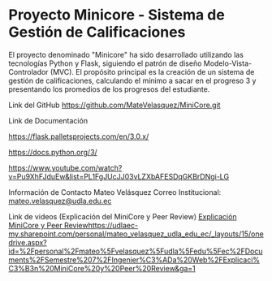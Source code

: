 # Proyecto Minicore - Sistema de Gestión de Calificaciones

El proyecto denominado "Minicore" ha sido desarrollado utilizando las tecnologías Python y Flask, siguiendo el patrón de diseño Modelo-Vista-Controlador (MVC). El propósito principal es la creación de un sistema de gestión de calificaciones, calculando el mínimo a sacar en el progreso 3 y presentando los promedios de los progresos del estudiante.

Link del GitHub
https://github.com/MateVelasquez/MiniCore.git

Link de Documentación

https://flask.palletsprojects.com/en/3.0.x/

https://docs.python.org/3/

https://www.youtube.com/watch?v=Pu9XhFJduEw&list=PL1FgJUcJJ03vLZXbAFESDqGKBrDNgi-LG

Información de Contacto
Mateo Velásquez
Correo Institucional: mateo.velasquez@udla.edu.ec

Link de videos (Explicación del MiniCore y Peer Review)
[Explicación MiniCore y Peer Review](https://udlaec-my.sharepoint.com/personal/mateo_velasquez_udla_edu_ec/_layouts/15/onedrive.aspx?id=%2Fpersonal%2Fmateo%5Fvelasquez%5Fudla%5Fedu%5Fec%2FDocuments%2FSemestre%207%2FIngenier%C3%ADa%20Web%2FExplicaci%C3%B3n%20MiniCore%20y%20Peer%20Review&ga=1)https://udlaec-my.sharepoint.com/personal/mateo_velasquez_udla_edu_ec/_layouts/15/onedrive.aspx?id=%2Fpersonal%2Fmateo%5Fvelasquez%5Fudla%5Fedu%5Fec%2FDocuments%2FSemestre%207%2FIngenier%C3%ADa%20Web%2FExplicaci%C3%B3n%20MiniCore%20y%20Peer%20Review&ga=1
